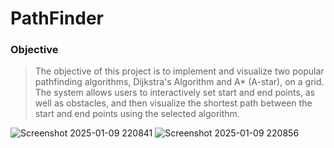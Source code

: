 # PathFinder
### Objective
> The objective of this project is to implement and visualize two popular pathfinding algorithms, Dijkstra's Algorithm and A* (A-star), on a grid. The system allows users to interactively set start and end points, as well as obstacles, and then visualize the shortest path between the start and end points using the selected algorithm.

![Screenshot 2025-01-09 220841](https://github.com/user-attachments/assets/7508ef86-dddd-4424-ae6f-5af30ccedbf8) 
![Screenshot 2025-01-09 220856](https://github.com/user-attachments/assets/01622c5e-bdbc-45cf-990e-e1a79e8111d4)
